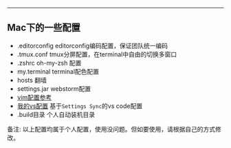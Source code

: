 ---
## Mac下的一些配置

- .editorconfig editorconfig编码配置，保证团队统一编码
- .tmux.conf tmux分屏配置，在terminal中自由的切换多窗口
- .zshrc oh-my-zsh 配置
- my.terminal terminal配色配置
- hosts 翻墙
- settings.jar webstorm配置
- [vim配置参考](http://github.com/Jerret321/vimrc)
- [我的vs配置](https://gist.github.com/Jerret321/8a414db830ae63903082bf8e61ef626b) 基于`Settings Sync`的vs code配置 
- .build目录 个人自动装机目录

备注: 以上配置均属于个人配置，使用没问题。但如要使用，请根据自己的方式修改。
